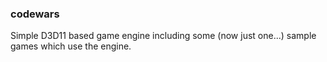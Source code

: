 ### codewars

Simple D3D11 based game engine including some (now just one...) sample games 
which use the engine. 
